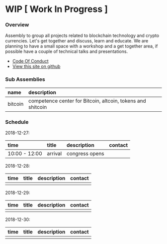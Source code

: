# WIP [ Work In Progress ]

### Overview

Assembly to group all projects related to blockchain technology and crypto currencies. 
Let's get together and discuss, learn and educate. We are planning to have a small space with
a workshop and a get together area, if possible have a couple of technical talks and presentations.

* [Code Of Conduct](code_of_conduct.md)
* [View this site on github](https://github.com/35c3-blockchain-asm/35c3-blockchain-asm.github.io)


### Sub Assemblies

| name | description |
|:-----|:------------|
| bitcoin | competence center for Bitcoin, altcoin, tokens and shitcoin |

### Schedule

2018-12-27:

| time   | title | description | contact |
|:---|:---|:---|:---|
| 10:00 - 12:00 | arrival | congress opens |   |

2018-12-28:

| time   | title | description | contact |
|:---|:---|:---|:---|
|    |    |    |    |

2018-12-29:

| time   | title | description | contact |
|:---|:---|:---|:---|
|    |    |    |    |

2018-12-30:

| time   | title | description | contact |
|:---|:---|:---|:---|
|    |    |    |    |


